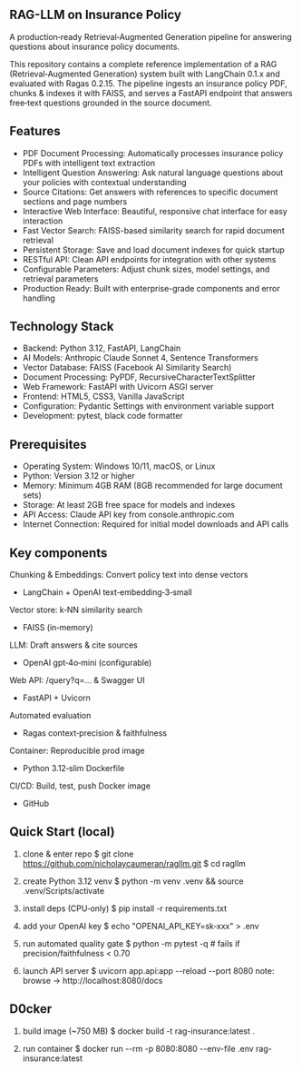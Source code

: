 ## RAG-LLM on Insurance Policy
A production‑ready Retrieval‑Augmented Generation pipeline for answering questions about insurance policy documents.

This repository contains a complete reference implementation of a RAG (Retrieval‑Augmented Generation) system built with LangChain 0.1.x and evaluated with Ragas 0.2.15.  The pipeline ingests an insurance policy PDF, chunks & indexes it with FAISS, and serves a FastAPI endpoint that answers free‑text questions grounded in the source document.

## Features
- PDF Document Processing: Automatically processes insurance policy PDFs with intelligent text extraction
- Intelligent Question Answering: Ask natural language questions about your policies with contextual understanding
- Source Citations: Get answers with references to specific document sections and page numbers
- Interactive Web Interface: Beautiful, responsive chat interface for easy interaction
- Fast Vector Search: FAISS-based similarity search for rapid document retrieval
- Persistent Storage: Save and load document indexes for quick startup
- RESTful API: Clean API endpoints for integration with other systems
- Configurable Parameters: Adjust chunk sizes, model settings, and retrieval parameters
- Production Ready: Built with enterprise-grade components and error handling

## Technology Stack
- Backend: Python 3.12, FastAPI, LangChain
- AI Models: Anthropic Claude Sonnet 4, Sentence Transformers
- Vector Database: FAISS (Facebook AI Similarity Search)
- Document Processing: PyPDF, RecursiveCharacterTextSplitter
- Web Framework: FastAPI with Uvicorn ASGI server
- Frontend: HTML5, CSS3, Vanilla JavaScript
- Configuration: Pydantic Settings with environment variable support
- Development: pytest, black code formatter

## Prerequisites
- Operating System: Windows 10/11, macOS, or Linux
- Python: Version 3.12 or higher
- Memory: Minimum 4GB RAM (8GB recommended for large document sets)
- Storage: At least 2GB free space for models and indexes
- API Access: Claude API key from console.anthropic.com
- Internet Connection: Required for initial model downloads and API calls

## Key components
Chunking & Embeddings: Convert policy text into dense vectors
- LangChain + OpenAI text‑embedding‑3‑small

Vector store: k‑NN similarity search
- FAISS (in‑memory)

LLM: Draft answers & cite sources
- OpenAI gpt‑4o‑mini (configurable)

Web API: /query?q=… & Swagger UI
- FastAPI + Uvicorn

Automated evaluation
- Ragas context‑precision & faithfulness

Container: Reproducible prod image
- Python 3.12‑slim Dockerfile

CI/CD: Build, test, push Docker image
- GitHub

##  Quick Start (local)
1. clone & enter repo
$ git clone https://github.com/nicholaycaumeran/ragllm.git
$ cd ragllm

2. create Python 3.12 venv
$ python -m venv .venv && source .venv/Scripts/activate

3. install deps (CPU‑only)
$ pip install -r requirements.txt

4. add your OpenAI key
$ echo "OPENAI_API_KEY=sk‑xxx" > .env

5. run automated quality gate
$ python -m pytest -q          # fails if precision/faithfulness < 0.70

6. launch API server
$ uvicorn app.api:app --reload --port 8080
note: browse → http://localhost:8080/docs

## D0cker
1. build image (~750 MB)
$ docker build -t rag-insurance:latest .

2. run container
$ docker run --rm -p 8080:8080 --env-file .env rag-insurance:latest

